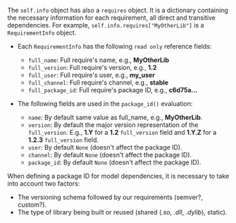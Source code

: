 The ``self.info`` object has also a ``requires`` object. It is a dictionary containing the necessary information for each requirement, all direct
and transitive dependencies. For example, ``self.info.requires["MyOtherLib"]`` is a ``RequirementInfo`` object.

- Each ``RequirementInfo`` has the following `read only` reference fields:

    - ``full_name``: Full require's name, e.g., **MyOtherLib**
    - ``full_version``: Full require's version, e.g., **1.2**
    - ``full_user``: Full require's user, e.g., **my_user**
    - ``full_channel``: Full require's channel, e.g., **stable**
    - ``full_package_id``: Full require's package ID, e.g., **c6d75a...**

- The following fields are used in the ``package_id()`` evaluation:

    - ``name``: By default same value as full_name, e.g., **MyOtherLib**.
    - ``version``: By default the major version representation of the ``full_version``.
      E.g., **1.Y** for a **1.2** ``full_version`` field and **1.Y.Z** for a **1.2.3**
      ``full_version`` field.
    - ``user``: By default ``None`` (doesn't affect the package ID).
    - ``channel``: By default ``None`` (doesn't affect the package ID).
    - ``package_id``: By default ``None`` (doesn't affect the package ID).

When defining a package ID for model dependencies, it is necessary to take into account two factors:

- The versioning schema followed by our requirements (semver?, custom?).
- The type of library being built or reused (shared (*.so*, *.dll*, *.dylib*), static).